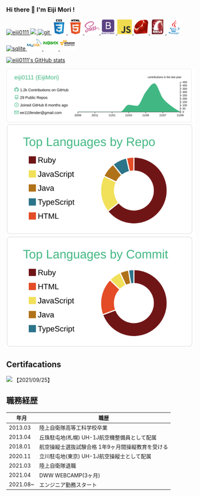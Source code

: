 ### Hi there 👋 I'm Eiji Mori !

<p align="left"> 
  <a href="https://github.com/eiji0111/eiji0111/">
    <img src="https://komarev.com/ghpvc/?username=eiji0111" alt="eiji0111" />
  </a>
  <a href="http://twitter.com/dmm_Mori">
    <img height="20" src="https://img.shields.io/twitter/follow/dmm_Mori?label=Twitter&logo=twitter&style=flat" />
  </a>
<!--   <a href="https://github.com/eiji0111">
    <img height="20" src="https://img.shields.io/github/followers/eiji0111?label=follow&logo=github&style=flat" />
  </a>
  <a href="http://qiita.com/ee_111">
    <img height="20" src="https://qiita-badge.apiapi.app/s/ee_111/posts.svg" />
  </a> -->
  <a href="https://git-scm.com/" target="_blank">
    <img src="https://www.vectorlogo.zone/logos/git-scm/git-scm-icon.svg" alt="git" width="40" height="40"/>
  </a>
  <a href="https://www.w3schools.com/css/" target="_blank">
    <img src="https://raw.githubusercontent.com/devicons/devicon/master/icons/css3/css3-original-wordmark.svg" alt="css3" width="40" height="40"/>
  </a>
  <a href="https://www.w3.org/html/" target="_blank">
    <img src="https://raw.githubusercontent.com/devicons/devicon/master/icons/html5/html5-original-wordmark.svg" alt="html5" width="40" height="40"/>
  </a>
  <a href="https://sass-lang.com" target="_blank">
    <img src="https://raw.githubusercontent.com/devicons/devicon/master/icons/sass/sass-original.svg" alt="sass" width="40" height="40"/>
  </a>
  <a href="https://getbootstrap.com" target="_blank">
    <img src="https://raw.githubusercontent.com/devicons/devicon/master/icons/bootstrap/bootstrap-plain-wordmark.svg" alt="bootstrap" width="40" height="40"/>
  </a>
  <a href="https://developer.mozilla.org/en-US/docs/Web/JavaScript" target="_blank">
    <img src="https://raw.githubusercontent.com/devicons/devicon/master/icons/javascript/javascript-original.svg" alt="javascript" width="40" height="40"/>
  </a>
  <a href="https://www.ruby-lang.org/en/" target="_blank">
    <img src="https://raw.githubusercontent.com/devicons/devicon/master/icons/ruby/ruby-original.svg" alt="ruby" width="40" height="40"/>
  </a>
  <a href="https://rubyonrails.org" target="_blank">
    <img src="https://raw.githubusercontent.com/devicons/devicon/master/icons/rails/rails-original-wordmark.svg" alt="rails" width="40" height="40"/>
  </a>
  <a href="https://www.java.com" target="_blank">
    <img src="https://raw.githubusercontent.com/devicons/devicon/master/icons/java/java-original.svg" alt="java" width="40" height="40"/>
  </a>
  <a href="https://www.sqlite.org/" target="_blank">
    <img src="https://www.vectorlogo.zone/logos/sqlite/sqlite-icon.svg" alt="sqlite" width="40" height="40"/>
  </a>
  <a href="https://www.mysql.com/" target="_blank">
    <img src="https://raw.githubusercontent.com/devicons/devicon/master/icons/mysql/mysql-original-wordmark.svg" alt="mysql" width="40" height="40"/>
  </a>
  <a href="https://www.nginx.com" target="_blank">
    <img src="https://raw.githubusercontent.com/devicons/devicon/master/icons/nginx/nginx-original.svg" alt="nginx" width="40" height="40"/>
  </a>
  <a href="https://aws.amazon.com" target="_blank">
    <img src="https://raw.githubusercontent.com/devicons/devicon/master/icons/amazonwebservices/amazonwebservices-original-wordmark.svg" alt="aws" width="40" height="40"/>
  </a>
</p>

[![eiji0111's GitHub stats](https://github-readme-stats.vercel.app/api?username=eiji0111&show_icons=true&hide_border=true&theme=vue)](https://github.com/eiji0111)

[![](https://raw.githubusercontent.com/eiji0111/eiji0111/main/profile-summary-card-output/vue/0-profile-details.svg)](https://github.com/eiji0111)
[![](https://raw.githubusercontent.com/eiji0111/eiji0111/main/profile-summary-card-output/vue/1-repos-per-language.svg)](https://github.com/eiji0111)
[![](https://raw.githubusercontent.com/eiji0111/eiji0111/main/profile-summary-card-output/vue/2-most-commit-language.svg)](https://github.com/eiji0111)

## Certifacations
<img src="https://user-images.githubusercontent.com/78339908/134768640-29769198-a55d-4a99-83c5-ca46d17238c8.png" width="120px">
【2021/09/25】

## 職務経歴
|年月 |職歴 |
----|----
|2013.03 |陸上自衛隊高等工科学校卒業 |
|2013.04 |丘珠駐屯地(札幌) UH-1J航空機整備員として配属 |
|2018.01 |航空操縦士選抜試験合格 1年9ヶ月間操縦教育を受ける |
|2020.11 |立川駐屯地(東京) UH-1J航空操縦士として配属 |
|2021.03 |陸上自衛隊退職 |
|2021.04 |DWW WEBCAMP(3ヶ月)|
|2021.08~ |エンジニア勤務スタート|
